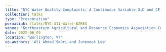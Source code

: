 ```yaml
---
title: "NYC Water Quality Complaints: A Continuous Variable DiD and CF Analysis from 2010 to 2024"
collection: talks
type: "Presentation"
permalink: /talks/NYC-311-Water-NAREA
venue: "Northeastern Agricultural and Resource Economics Association Conference"
date: 2025-06-09
location: "Burlington, VT"
co-authors: 'Ali Ahmad Sabri and Juneseok Lee'
---
```


<!-- Google tag (gtag.js) -->
<script async src="https://www.googletagmanager.com/gtag/js?id=G-Q95WSVMDNZ"></script>
<script>
  window.dataLayer = window.dataLayer || [];
  function gtag(){dataLayer.push(arguments);}
  gtag('js', new Date());

  gtag('config', 'G-Q95WSVMDNZ');
</script>